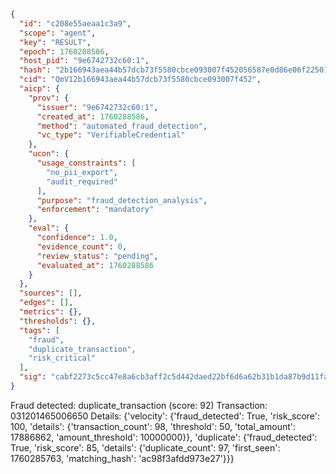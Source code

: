 ```json
{
  "id": "c208e55aeaa1c3a9",
  "scope": "agent",
  "key": "RESULT",
  "epoch": 1760288586,
  "host_pid": "9e6742732c60:1",
  "hash": "2b166943aea44b57dcb73f5580cbce093007f452056587e0d86e06f225012ccd",
  "cid": "QmV12b166943aea44b57dcb73f5580cbce093007f452",
  "aicp": {
    "prov": {
      "issuer": "9e6742732c60:1",
      "created_at": 1760288586,
      "method": "automated_fraud_detection",
      "vc_type": "VerifiableCredential"
    },
    "ucon": {
      "usage_constraints": [
        "no_pii_export",
        "audit_required"
      ],
      "purpose": "fraud_detection_analysis",
      "enforcement": "mandatory"
    },
    "eval": {
      "confidence": 1.0,
      "evidence_count": 0,
      "review_status": "pending",
      "evaluated_at": 1760288586
    }
  },
  "sources": [],
  "edges": [],
  "metrics": {},
  "thresholds": {},
  "tags": [
    "fraud",
    "duplicate_transaction",
    "risk_critical"
  ],
  "sig": "cabf2273c5cc47e8a6cb3aff2c5d442daed22bf6d6a62b31b1da87b9d11faa33"
}
```

Fraud detected: duplicate_transaction (score: 92)
Transaction: 031201465006650
Details: {'velocity': {'fraud_detected': True, 'risk_score': 100, 'details': {'transaction_count': 98, 'threshold': 50, 'total_amount': 17886862, 'amount_threshold': 10000000}}, 'duplicate': {'fraud_detected': True, 'risk_score': 85, 'details': {'duplicate_count': 97, 'first_seen': 1760285763, 'matching_hash': 'ac98f3afdd973e27'}}}